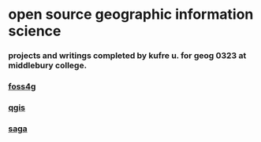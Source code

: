 # open source geographic information science
### projects and writings completed by kufre u. for geog 0323 at middlebury college.
### [foss4g](foss4g.md)
### [qgis](qgis.md)
### [saga](saga.md)
